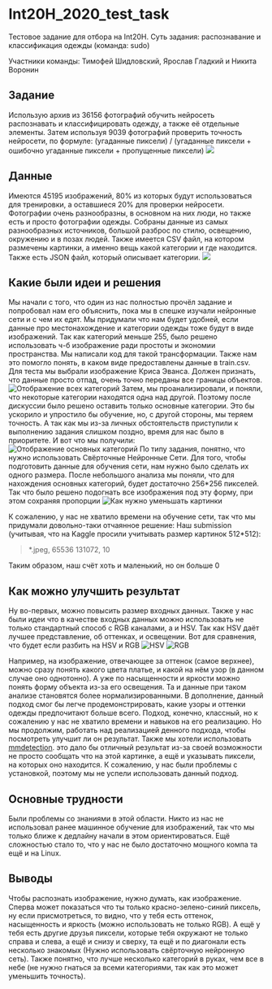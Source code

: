 # Int20H_2020_test_task
Тестовое задание для отбора на Int20H. Суть задания: распознавание и классификация одежды (команда: sudo)

Участники команды: Тимофей Шидловский, Ярослав Гладкий и Никита Воронин

## Задание
Использую архив из 36156 фотографий обучить нейросеть распознавать и классифицировать одежду, а также её отдельные элементы. Затем используя 9039 фотографий проверить точность нейросети, по формуле: 
(угаданные пиксели) / (угаданные пиксели + ошибочно угаданные пиксели + пропущенные пиксели)
![](https://s3.amazonaws.com/ifashionist/Kaggle/Kaggle3.jpg)

## Данные
Имеются 45195 изображений, 80% из которых будут использоваться для тренировки, а оставшиеся 20% для проверки нейросети. Фотографии очень разнообразны, в основном на них люди, но также есть и просто фотографии одежды. Собраны данные из самых разнообразных источников, большой разброс по стилю, освещению, окружению и в позах людей. Также имеется CSV файл, на котором размечены картинки, а именно вещь какой категории и где находится. Также есть JSON файл, который описывает категории. 
![](https://s3.amazonaws.com/ifashionist/Kaggle/dataset_example.jpg)

## Какие были идеи и решения
Мы начали с того, что один из нас полностью прочёл задание и попробовал нам его объяснить, пока мы в спешке изучали нейронные сети и с чем их едят. 
Мы придумали что нам будет удобней, если данные про местонахождение и категории одежды тоже будут в виде изображений. Так как категорий меньше 255, было решено использовать ч-б изображение ради простоты и экономии пространства. Мы написали код для такой трансформации. Также нам это помогло понять, в каком виде предоставлены данные в train.csv. Для теста мы выбрали изображение Криса Эванса. Должен признать, что данные просто отпад, очень точно переданы все границы объектов.
![Отображение всех категорий](https://github.com/timofey-s/Int20H_2020_test_task/blob/master/readme%20img/all%20categories.jpg)
Затем, мы проанализировали, и поняли, что некоторые категории находятся одна над другой. Поэтому после дискуссии было решено оставить только основные категории. Это бы ускорило и упростило бы обучение, но, с другой стороны, мы теряем точность. А так как мы из-за личных обстоятельств приступили к выполнению задания слишком поздно, время для нас было в приоритете. И вот что мы получили:
![Отображение основных категорий](https://github.com/timofey-s/Int20H_2020_test_task/blob/master/readme%20img/main%20categories.jpg)
По типу задания, понятно, что нужно использовать Свёрточные Нейронные Сети. Для того, чтобы подготовить данные для обучения сети, нам нужно было сделать их одного размера. После небольшого анализа мы поняли, что для нахождения основных категорий, будет достаточно 256*256 пикселей. Так что было решено подогнать все изображения под эту форму, при этом сохраняя пропорции
![Как нужно уменьшать картинки](https://github.com/timofey-s/Int20H_2020_test_task/blob/master/readme%20img/crop%20images.jpg)

К сожалению, у нас не хватило времени на обучение сети, так что мы придумали довольно-таки отчаянное решение:
Наш submission (учитывая, что на Kaggle просили учитывать размер картинок 512*512):
> *.jpeg, 65536 131072, 10

Таким образом, наш счёт хоть и маленький, но он больше 0

## Как можно улучшить результат
Ну во-первых, можно повысить размер входных данных. Также у нас были идеи что в качестве входных данных можно использовать не только стандартный способ с RGB каналами, а и HSV. Так как HSV даёт лучшее представление, об оттенках, и освещении. Вот для сравнения, что будет если разбить на HSV и RGB 
![HSV](https://github.com/timofey-s/Int20H_2020_test_task/blob/master/readme%20img/hsv.JPG)
![RGB](https://github.com/timofey-s/Int20H_2020_test_task/blob/master/readme%20img/rgb.JPG)
  
Например, на изображение, отвечающее за оттенок (самое верхнее), можно сразу понять какого цвета платье, и какой на нём узор (в данном случае оно однотонно). А уже по насыщенности и яркости можно понять форму объекта из-за его освещения. Та и данные при таком анализе становятся более нормализированными. В дополнение, данный подход смог бы легче продемонстрировать, какие узоры и оттенки одежды предпочитают больше всего. Подход, конечно, классный, но к сожалению у нас не хватило времени и навыков на его реализацию. Но мы продолжим, работать над реализацией денного подхода, чтобы посмотреть улучшит ли он результат. 
Также мы хотели использовать [mmdetection]( https://github.com/open-mmlab/mmdetection). это дало бы отличный результат из-за своей возможности не просто сообщать что на этой картинке, а ещё и указывать пиксели, на которых оно находится. К сожалению, у нас были проблемы с установкой, поэтому мы не успели использовать данный подход.

## Основные трудности
Были проблемы со знаниями в этой области. Никто из нас не использовал ранее машинное обучение для изображений, так что мы только ближе к дедлайну начали в этом ориентироваться. Ещё сложностью стало то, что у нас не было достаточно мощного компа та ещё и на Linux. 

## Выводы
Чтобы распознать изображение, нужно думать, как изображение. Сперва может показаться что ты только красно-зелено-синий пиксель, ну если присмотреться, то видно, что у тебя есть оттенок, насыщенность и яркость (можно использовать не только RGB). А ещё у тебя есть другие друзья пиксели, которые тебя окружают не только справа и слева, а ещё и снизу и сверху, та ещё и по диагонали есть несколько знакомых (Нужно использовать свёрточную нейронную сеть). Также понятно, что лучше несколько категорий в руках, чем все в небе (не нужно гнаться за всеми категориями, так как это может уменьшить точность).

